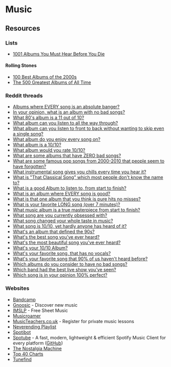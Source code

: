 # Music

## Resources

### Lists

* [1001 Albums You Must Hear Before You Die](https://www.listchallenges.com/1001-albums-you-must-hear-before-you-die-2016)

#### Rolling Stones

* [100 Best Albums of the 2000s](https://www.rollingstone.com/music/music-lists/100-best-albums-of-the-2000s-153375/)
* [The 500 Greatest Albums of All Time](https://www.rollingstone.com/music/music-lists/best-albums-of-all-time-1062063/)

### Reddit threads

* ​[Albums where EVERY song is an absolute banger?](https://www.reddit.com/r/Music/comments/w4cdbj/albums\_where\_every\_song\_is\_an\_absolute\_banger/)​
* ​[In your opinion, what is an album with no bad songs?](https://www.reddit.com/r/AskReddit/comments/pqwt7w/in\_your\_opinion\_what\_is\_an\_album\_with\_no\_bad\_songs/)
* [What 80's album is a 11 out of 10?](https://www.reddit.com/r/AskReddit/comments/1efjrvs/what\_80s\_album\_is\_a\_11\_out\_of\_10/)
* [What album can you listen to all the way through?](https://www.reddit.com/r/AskReddit/comments/1g9hijv/what\_album\_can\_you\_listen\_to\_all\_the\_way\_through/)​
* ​[What album can you listen to front to back without wanting to skip even a single song?](https://www.reddit.com/r/AskReddit/comments/m430pr/what\_album\_can\_you\_listen\_to\_front\_to\_back/)​
* ​[What album do you enjoy every song on?](https://www.reddit.com/r/AskReddit/comments/2ta8yv/what\_album\_do\_you\_enjoy\_every\_song\_on/)​
* ​[What album is a 10/10?](https://www.reddit.com/r/AskReddit/comments/geylde/what\_album\_is\_a\_1010/)​
* ​[What album would you rate 10/10?](https://www.reddit.com/r/AskReddit/comments/49oogt/what\_album\_would\_you\_rate\_1010/)​
* ​[What are some albums that have ZERO bad songs?](https://www.reddit.com/r/AskReddit/comments/11728l7/what\_are\_some\_albums\_that\_have\_zero\_bad\_songs/)​
* ​[What are some famous pop songs from 2000-2010 that people seem to have forgotten?](https://www.reddit.com/r/AskReddit/comments/5q2sdd/what\_are\_some\_famous\_pop\_songs\_from\_20002010\_that/)​
* ​[What instrumental song gives you chills every time you hear it?](https://www.reddit.com/r/AskReddit/comments/4tiei1/what\_instrumental\_song\_gives\_you\_chills\_every/)​
* ​[What is "That Classical Song" which most people don't know the name to?](https://www.reddit.com/r/AskReddit/comments/3srjta/serious\_what\_is\_that\_classical\_song\_which\_most/)​
* ​[What is a good Album to listen to, from start to finish?](https://www.reddit.com/r/AskReddit/comments/713m0a/what\_is\_a\_good\_album\_to\_listen\_to\_from\_start\_to/)​
* ​[What is an album where EVERY song is good?](https://www.reddit.com/r/AskReddit/comments/ebdh8c/what\_is\_an\_album\_where\_every\_song\_is\_good/)​
* ​[What is that one album that you think is pure hits no misses?](https://www.reddit.com/r/AskReddit/comments/ovlsun/what\_is\_that\_one\_album\_that\_you\_think\_is\_pure/)​
* ​[What is your favorite LONG song (over 7 minutes)?](https://www.reddit.com/r/AskReddit/comments/qm82cg/what\_is\_your\_favorite\_long\_song\_over\_7\_minutes/)​
* ​[What music album is a true masterpiece from start to finish?](https://www.reddit.com/r/AskReddit/comments/xqi5n6/what\_music\_album\_is\_a\_true\_masterpiece\_from\_start/)​
* ​[What song are you currently obsessed with?](https://www.reddit.com/r/AskReddit/comments/w03mt8/what\_song\_are\_you\_currently\_obsessed\_with/)​
* ​[What song changed your whole taste in music?](https://www.reddit.com/r/AskReddit/comments/17sr711/what\_song\_changed\_your\_whole\_taste\_in\_music/)​
* ​[What song is 10/10, yet hardly anyone has heard of it?](https://www.reddit.com/r/AskReddit/comments/du5j18/what\_song\_is\_1010\_yet\_hardly\_anyone\_has\_heard\_of/)​
* ​[What's an album that defined the 90s?](https://www.reddit.com/r/AskReddit/comments/10bcxfh/whats\_an\_album\_that\_defined\_the\_90s/)​
* ​[What's the best song you've ever heard?](https://www.reddit.com/r/AskReddit/comments/6553ft/whats\_the\_best\_song\_youve\_ever\_heard/)​
* ​[What's the most beautiful song you've ever heard?](https://www.reddit.com/r/AskReddit/comments/170gtc6/whats\_the\_most\_beautiful\_song\_youve\_ever\_heard/)​
* ​[What's your 10/10 Album?](https://www.reddit.com/r/AskReddit/comments/526kke/whats\_your\_1010\_album/)​
* ​[What's your favorite song, that has no vocals?](https://www.reddit.com/r/AskReddit/comments/4zzpuu/whats\_your\_favorite\_song\_that\_has\_no\_vocals/)​
* ​[What's your favorite song that 90% of us haven't heard before?](https://www.reddit.com/r/AskReddit/comments/23587v/whats\_your\_favorite\_song\_that\_90\_of\_us\_havent/)​
* ​[Which albums do you consider to have no bad songs?](https://www.reddit.com/r/AskReddit/comments/1xwf13/which\_albums\_do\_you\_consider\_to\_have\_no\_bad\_songs/)
* [Which band had the best live show you’ve seen?](https://www.reddit.com/r/AskReddit/comments/1fyteuz/which\_band\_had\_the\_best\_live\_show\_youve\_seen/)​
* ​[Which song is in your opinion 100% perfect?](https://www.reddit.com/r/AskReddit/comments/r2q1i2/which\_song\_is\_in\_your\_opinion\_100\_perfect/)

### Websites

* [Bandcamp](https://bandcamp.com/)
* [Gnoosic](https://www.gnoosic.com/) - Discover new music
* [IMSLP](https://imslp.org/) - Free Sheet Music
* [Musicroamer](https://www.musicroamer.com/)
* [MusicTeachers.co.uk](https://musicteachers.co.uk/) - Register for private music lessons
* [Neverending Playlist](https://neverendingplaylist.com/)
* [Spotibot](https://www.spotibot.com/)
* [Spotube](https://spotube.krtirtho.dev/) - A fast, modern, lightweight & efficient Spotify Music Client for every platform ([GitHub](https://github.com/KRTirtho/spotube))
* [The Nostalgia Machine](https://thenostalgiamachine.com/)
* [Top 40 Charts](https://top40-charts.com/)
* [Tunefind](https://top40-charts.com/)
